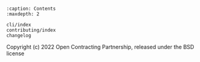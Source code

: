 ```{include} ../README.md
```

```{toctree}
:caption: Contents
:maxdepth: 2

cli/index
contributing/index
changelog
```

Copyright (c) 2022 Open Contracting Partnership, released under the BSD license
